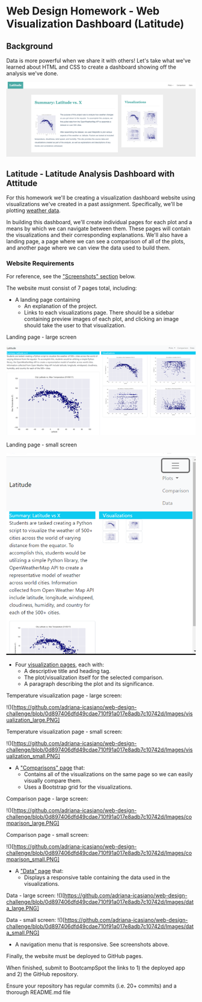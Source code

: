 # Web Design Homework - Web Visualization Dashboard (Latitude)

## Background

Data is more powerful when we share it with others! Let's take what we've learned about HTML and CSS to create a dashboard showing off the analysis we've done.

![Images/landingResize.png](Images/landingResize.png)

## Latitude - Latitude Analysis Dashboard with Attitude

For this homework we'll be creating a visualization dashboard website using visualizations we've created in a past assignment. Specifically, we'll be plotting [weather data](Resources/cities.csv).

In building this dashboard, we'll create individual pages for each plot and a means by which we can navigate between them. These pages will contain the visualizations and their corresponding explanations. We'll also have a landing page, a page where we can see a comparison of all of the plots, and another page where we can view the data used to build them.

### Website Requirements

For reference, see the ["Screenshots" section](#screenshots) below.

The website must consist of 7 pages total, including:

* A landing page containing
  * An explanation of the project.
  * Links to each visualizations page. There should be a sidebar containing preview images of each plot, and clicking an image should take the user to that visualization.

Landing page - large screen

![](https://github.com/adriana-icasiano/web-design-challenge/blob/0d897406dfd49cdae710f91a017e8adb7c10742d/Images/landing_large.PNG)
 
Landing page - small screen

![](https://github.com/adriana-icasiano/web-design-challenge/blob/0d897406dfd49cdae710f91a017e8adb7c10742d/Images/landing_small.PNG)
* Four [visualization pages](#visualization-pages), each with:
  * A descriptive title and heading tag.
  * The plot/visualization itself for the selected comparison.
  * A paragraph describing the plot and its significance.

Temperature visualization page - large screen:

!()[https://github.com/adriana-icasiano/web-design-challenge/blob/0d897406dfd49cdae710f91a017e8adb7c10742d/Images/visualization_large.PNG]

Temperature visualization page - small screen:

!()[https://github.com/adriana-icasiano/web-design-challenge/blob/0d897406dfd49cdae710f91a017e8adb7c10742d/Images/visualization_small.PNG]

* A ["Comparisons" page](#comparisons-page) that:
  * Contains all of the visualizations on the same page so we can easily visually compare them.
  * Uses a Bootstrap grid for the visualizations.

Comparison page - large screen:

!()[https://github.com/adriana-icasiano/web-design-challenge/blob/0d897406dfd49cdae710f91a017e8adb7c10742d/Images/comparison_large.PNG]

Comparison page - small screen:

!()[https://github.com/adriana-icasiano/web-design-challenge/blob/0d897406dfd49cdae710f91a017e8adb7c10742d/Images/comparison_small.PNG]


* A ["Data" page](#data-page) that:
  * Displays a responsive table containing the data used in the visualizations.
  
Data - large screen:
!()[https://github.com/adriana-icasiano/web-design-challenge/blob/0d897406dfd49cdae710f91a017e8adb7c10742d/Images/data_large.PNG]

Data - small screen:
!()[https://github.com/adriana-icasiano/web-design-challenge/blob/0d897406dfd49cdae710f91a017e8adb7c10742d/Images/data_small.PNG]


* A navigation menu that is responsive. See screenshots above.


Finally, the website must be deployed to GitHub pages.

When finished, submit to BootcampSpot the links to 1) the deployed app and 2) the GitHub repository.

Ensure your repository has regular commits (i.e. 20+ commits) and a thorough README.md file

